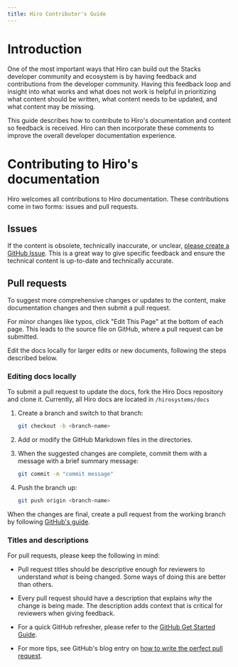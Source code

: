 ```yaml
---
title: Hiro Contributor's Guide
---
```


# Introduction

One of the most important ways that Hiro can build out the Stacks developer community and ecosystem is by having feedback and contributions from the developer community. Having this feedback loop and insight into what works and what does not work is helpful in prioritizing what content should be written, what content needs to be updated, and what content may be missing.

This guide describes how to contribute to Hiro's documentation and content so feedback is received. Hiro can then incorporate these comments to improve the overall developer documentation experience.

# **Contributing to Hiro's documentation**

Hiro welcomes all contributions to Hiro documentation. These contributions come in two forms: issues and pull requests.

## **Issues**

If the content is obsolete, technically inaccurate, or unclear, [please create a GitHub Issue](https://github.com/hirosystems/docs/issues/new). This is a great way to give specific feedback and ensure the technical content is up-to-date and technically accurate.

## **Pull requests**

To suggest more comprehensive changes or updates to the content, make documentation changes and then submit a pull request.

For minor changes like typos, click "Edit This Page" at the bottom of each page. This leads to the source file on GitHub, where a pull request can be submitted.

Edit the docs locally for larger edits or new documents, following the steps described below.

### **Editing docs locally**

To submit a pull request to update the docs, fork the Hiro Docs repository and clone it. Currently, all Hiro docs are located in `/hirosystems/docs`

1. Create a branch and switch to that branch:
    ```sh
    git checkout -b <branch-name>
    ```

2. Add or modify the GitHub Markdown files in the directories.
3. When the suggested changes are complete, commit them with a message with a brief summary message:
    ```sh
    git commit -m "commit message"
    ```

4. Push the branch up:
    ```sh
    git push origin <branch-name>
    ```

When the changes are final, create a pull request from the working branch by following [GitHub's guide](https://help.github.com/articles/creating-a-pull-request-from-a-fork/).

### **Titles and descriptions**

For pull requests, please keep the following in mind:

- Pull request titles should be descriptive enough for reviewers to understand *what* is being changed. Some ways of doing this are better than others.

- Every pull request should have a description that explains *why* the change is being made. The description adds context that is critical for reviewers when giving feedback.

- For a quick GitHub refresher, please refer to the [GitHub Get Started Guide](https://docs.github.com/en/get-started/using-git/about-git).
- For more tips, see GitHub's blog entry on [how to write the perfect pull request](https://github.com/blog/1943-how-to-write-the-perfect-pull-request).
